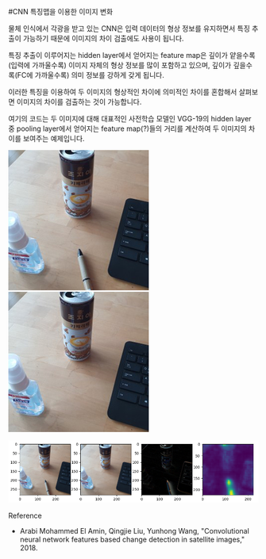#CNN 특징맵을 이용한 이미지 변화 

물체 인식에서 각광을 받고 있는 CNN은 입력 데이터의 형상 정보를 유지하면서 특징 추출이 가능하기 때문에 이미지의 차이 검출에도 사용이 됩니다.

특징 추출이 이루어지는 hidden layer에서 얻어지는 feature map은 깊이가 얕을수록(입력에 가까울수록) 이미지 자체의 형상 정보를 많이 포함하고 있으며, 깊이가 깊을수록(FC에 가까울수록) 의미 정보를 강하게 갖게 됩니다.

이러한 특징을 이용하여 두 이미지의 형상적인 차이에 의미적인 차이를 혼합해서 살펴보면 이미지의 차이를 검출하는 것이 가능합니다.

여기의 코드는 두 이미지에 대해 대표적인 사전학습 모델인 VGG-19의 hidden layer 중 pooling layer에서 얻어지는 feature map(?)들의 거리를 계산하여 두 이미지의 차이를 보여주는 예제입니다.

![Sample image #1](/sample_image_1_1.jpg) ![Sample image #1](/sample_image_1_2.jpg)

![Change detection result compared with Absdiff from OpenCV](/result1.png)

Reference
 - Arabi Mohammed El Amin, Qingjie Liu, Yunhong Wang, "Convolutional neural network features based change detection in satellite images," 2018.
